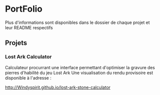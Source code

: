 # PortFolio

Plus d'informations sont disponibles dans le dossier de chaque projet et leur README respectifs

## Projets
### Lost Ark Calculator
Calculateur procurrant une interface permettant d'optimiser la gravure des pierres d'habilité du jeu Lost Ark
Une visualisation du rendu provisoire est disponible à l'adresse :

http://Windyspirit.github.io/lost-ark-stone-calculator
